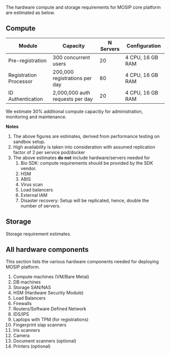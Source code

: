 
The hardware compute and storage requirements for MOSIP core platform are estimated as below.

## Compute 

|Module|Capacity|N Servers|Configuration|
|---|---|---|---|
Pre-registration | 300 concurrent users | 20 | 4 CPU, 16 GB RAM |
Registration Processor | 200,000 registrations per day | 80 | 4 CPU, 16 GB RAM|
ID Authentication | 2,000,000 auth requests per day | 20 | 4 CPU, 16 GB RAM |

We estimate 30% additional compute capacitiy for administration, monitoring and maintenance.

**Notes** 
1. The above figures are estimates, derived from performance testing on sandbox setup.
1. High availability is taken into consideration with assumed replication factor of 2 per service pod/docker 
1. The above estimates **do not** include hardware/servers needed for
   1. Bio SDK:  compute requirements should be provided by the SDK vendor.
   1. HSM 
   1. ABIS
   1. Virus scan
   1. Load balancers
   1. External IAM
   1. Disaster recovery:  Setup will be replicated, hence, double the number of servers.

## Storage
Storage requirement estimates.

## All hardware components 
This section lists the various hardware components needed for deploying MOSIP platform. 
1. Compute machines (VM/Bare Metal)
1. DB machines
1. Storage SAN/NAS 
1. HSM (Hardware Security Module)
1. Load Balancers
1. Firewalls
1. Routers/Software Defined Network
1. IDS/IPS
1. Laptops with TPM (for registrations)
1. Fingerprint slap scanners
1. Iris scanners
1. Camera
1. Document scanners (optional)
1. Printers (optional)




